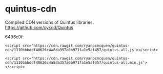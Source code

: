quintus-cdn
===========

Compiled CDN versions of Quintus libraries.
https://github.com/cykod/Quintus

6496c0f:

```<script src='https://cdn.rawgit.com/ryanpcmcquen/quintus-cdn/1110bbbddf40626c4a8da357a0b971fa1e5af457/quintus-all.js'></script>```

```<script src='https://cdn.rawgit.com/ryanpcmcquen/quintus-cdn/1110bbbddf40626c4a8da357a0b971fa1e5af457/quintus-all.min.js'></script>```

